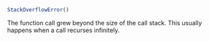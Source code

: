 ```julia
StackOverflowError()
```

The function call grew beyond the size of the call stack. This usually happens when a call recurses infinitely.
